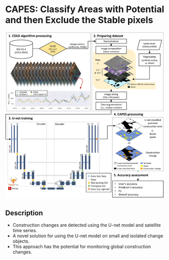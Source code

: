 # CAPES: Classify Areas with Potential and then Exclude the Stable pixels

![CAPES approach](/png/CAPES.png)

## Description

- Construction changes are detected using the U-net model and satellite time series. 
- A novel solution for using the U-net model on small and isolated change objects. 
- This approach has the potential for monitoring global construction changes. 